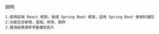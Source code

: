說明:
    
    1.使用前端 React 框架，後端 Spring Boot 框架，並用 Spring Boot 做資料儲存
    2.功能包含新增、查詢、修改、刪除
    3.實測結果請參考動畫和影片


